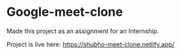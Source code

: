 # Google-meet-clone

Made this project as an assignment for an Internship.

Project is live here: https://shubho-meet-clone.netlify.app/

